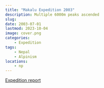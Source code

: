 ```yaml
---
title: "Makalu Expedition 2003"
description: Multiple 6000m peaks ascended
slug: 
date: 2003-07-01
lastmod: 2023-10-04
image: cover.png
categories:
    - Expedition
tags:
    - Nepal
    - Alpinism
locations:
    - np
---
```


[Expedition report](/documents/makalu2003.pdf)

